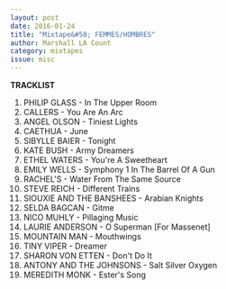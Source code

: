 ```yaml
---
layout: post 
date: 2016-01-24
title: "Mixtape&#58; FEMMES/HOMBRES"
author: Marshall LA Count
category: mixtapes
issue: misc
---
```

**TRACKLIST**  
1. PHILIP GLASS - In The Upper Room  
2. CALLERS - You Are An Arc  
3. ANGEL OLSON - Tiniest Lights  
4. CAETHUA - June  
5. SIBYLLE BAIER - Tonight  
6. KATE BUSH - Army Dreamers  
7. ETHEL WATERS - You're A Sweetheart  
8. EMILY WELLS - Symphony 1 In The Barrel Of A Gun  
9. RACHEL'S - Water From The Same Source  
10. STEVE REICH - Different Trains  
11. SIOUXIE AND THE BANSHEES - Arabian Knights  
12. SELDA BAGCAN - Gitme  
13. NICO MUHLY - Pillaging Music  
14. LAURIE ANDERSON - O Superman [For Massenet]  
15. MOUNTAIN MAN - Mouthwings  
16. TINY VIPER - Dreamer  
17. SHARON VON ETTEN - Don't Do It  
18. ANTONY AND THE JOHNSONS - Salt Silver Oxygen  
19. MEREDITH MONK - Ester's Song  